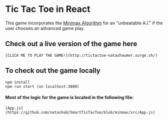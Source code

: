 # Tic Tac Toe in React

This game incorporates the [Minimax Algorithm](https://en.wikipedia.org/wiki/Minimax#Minimax_algorithm_with_alternate_moves) for an "unbeatable A.I." if the user chooses an advanced game play. 

## Check out a live version of the game here
    [CLICK ME TO PLAY THE GAME!](http://tictactoe-natashaumer.surge.sh/)


## To check out the game locally


    npm install
    npm run start (on localhost:3000)


#### Most of the logic for the game is located in the following file:
    [App.js](https://github.com/natashaU/SmartTicTacToe/blob/minmax/src/App.js)
